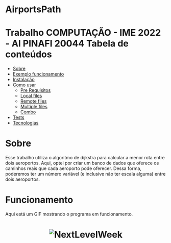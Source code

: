 # AirportsPath
Trabalho COMPUTAÇÃO - IME 2022 - Al PINAFI 20044
Tabela de conteúdos
=================
<!--ts-->
   * [Sobre](#Sobre)
   * [Exemplo funcionamento](#Funcionamento)
   * [Instalação](#instalacao)
   * [Como usar](#como-usar)
      * [Pre Requisitos](#pre-requisitos)
      * [Local files](#local-files)
      * [Remote files](#remote-files)
      * [Multiple files](#multiple-files)
      * [Combo](#combo)
   * [Tests](#testes)
   * [Tecnologias](#tecnologias)
<!--te-->

# Sobre 
Esse trabalho utiliza o algoritmo de dijkstra para calcular a menor rota entre dois aeroportos. Aqui, optei por criar um banco de dados que oferece os caminhos reais que cada aeroporto pode oferecer. Dessa forma, poderemos ter um número variável (e inclusive não ter escala alguma) entre dois aeroportos.

# Funcionamento
Aqui está um GIF mostrando o programa em funcionamento. 
<h1 align="center">
  <img alt="NextLevelWeek" title="#NextLevelWeek" src="./assets/banner.png" />
</h1>
